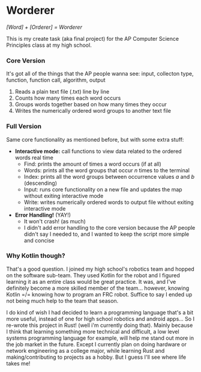 # Worderer 
*[Word] + [Orderer] = Worderer*

This is my create task (aka final project) for the AP Computer Science Principles class at my high school.

### Core Version
It's got all of the things that the AP people wanna see: input, collecton type, function, function call, algorithm, output

1. Reads a plain text file (.txt) line by line
2. Counts how many times each word occurs
3. Groups words together based on how many times they occur
4. Writes the numerically ordered word groups to another text file

### Full Version
Same core functionality as mentioned before, but with some extra stuff:
- **Interactive mode:** call functions to view data related to the ordered words real time
  - Find:  prints the amount of times a word occurs (if at all)
  - Words: prints all the word groups that occur *n* times to the terminal
  - Index: prints all the word groups between occurrence values *a* and *b* (descending)
  - Input: runs core functionality on a new file and updates the map without exiting interactive mode
  - Write: writes numerically ordered words to output file without exiting interactive mode
- **Error Handling!** (YAY!)
  - It won't crash! (as much)
  - I didn't add error handling to the core version because the AP people didn't say I needed to, and I wanted to keep the script more simple and concise
 
### Why Kotlin though?
That's a good question. I joined my high school's robotics team and hopped on the software sub-team. They used Kotlin for the robot and I figured 
learning it as an entire class would be great practice. It was, and I've definitely become a more skilled member of the team... however, knowing Kotlin =/= 
knowing how to program an FRC robot. Suffice to say I ended up not being much help to the team that season. 

I do kind of wish I had decided to learn a programming language that's a bit more useful, instead of one for high school robotics and android apps... 
So I re-wrote this project in Rust! (well i'm currently doing that). Mainly because I think that learning something more technical and difficult, 
a low level systems programming language for example, will help me stand out more in the job market in the future. Except I currently plan on doing 
hardware or network engineering as a college major, while learning Rust and making/contributing to projects as a hobby. But I guess I'll see where life takes me!
